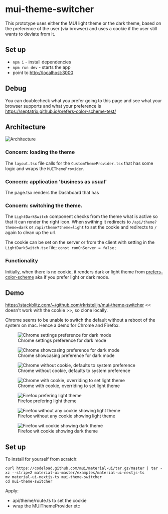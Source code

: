 # mui-theme-switcher

This prototype uses either the MUI light theme or the dark theme, based on the preference of the user (via browser) and uses a cookie if the user still wants to deviate from it.

## Set up

- `npm i` - install dependencies
- `npm run dev` - starts the app
- point to <http://localhost:3000>

## Debug

You can doublecheck what you prefer going to this page and see what your browser supports and what your preference is <https://septatrix.github.io/prefers-color-scheme-test/>

## Architecture

![Architecture](docs/architecture.png)

### Concern: loading the theme

The `layout.tsx` file calls for the `CustomThemeProvider.tsx` that has some logic and wraps the `MUIThemeProvider`.

### Concern: application 'business as usual'

The page.tsx renders the Dashboard that has

### Concern: switching the theme.

The `LightDarkSwitch` component checks from the theme what is active so that it can render the right icon. When swithing it redirects to `/api/theme?theme=dark` or `/api/theme?theme=light` to set the cookie and redirects to `/` again to clean up the url.

The cookie can be set on the server or from the client with setting in the `LightDarkSwitch.tsx` file; `const runOnServer = false;`

### Functionality

Initially, when there is no cookie, it renders dark or light theme from [prefers-color-scheme](https://developer.mozilla.org/en-US/docs/Web/CSS/@media/prefers-color-scheme) aka if you prefer light or dark mode.

## Demo

<https://stackblitz.com/~/github.com/rkristelijn/mui-theme-switcher> << doesn't work with the cookie >>, so clone locally.

Chrome seems to be unable to switch the default without a reboot of the system on mac. Hence a demo for Chrome and Firefox.

<figure>
  <img
  src="docs/chrome-settings.png"
  alt="Chrome settings preference for dark mode">
  <figcaption>Chrome settings preference for dark mode</figcaption>
</figure>

<figure>
  <img
  src="docs/chrome-prefer-color-scheme.png"
  alt="Chrome showcasing preference for dark mode">
  <figcaption>Chrome showcasing preference for dark mode</figcaption>
</figure>

<figure>
  <img
  src="docs/chrome-no-cookie.png"
  alt="Chrome without cookie, defaults to system preference">
  <figcaption>Chrome without cookie, defaults to system preference</figcaption>
</figure>

<figure>
  <img
  src="docs/chrome-cookie-light.png"
  alt="Chrome with cookie, overriding to set light theme">
  <figcaption>Chrome with cookie, overriding to set light theme</figcaption>
</figure>

<figure>
  <img
  src="docs/firefox-prefer-color-scheme.png"
  alt="Firefox prefering light theme">
  <figcaption>Firefox prefering light theme</figcaption>
</figure>

<figure>
  <img
  src="docs/firefox-no-cookie.png"
  alt="Firefox without any cookie showing light theme">
  <figcaption>Firefox without any cookie showing light theme</figcaption>
</figure>

<figure>
  <img
  src="docs/firefox-cookie-dark.png"
  alt="Firefox wit cookie showing dark theme">
  <figcaption>Firefox wit cookie showing dark theme</figcaption>
</figure>

## Set up

To install for yourself from scratch:

```shell
curl https://codeload.github.com/mui/material-ui/tar.gz/master | tar -xz --strip=2 material-ui-master/examples/material-ui-nextjs-ts
mv material-ui-nextjs-ts mui-theme-switcher
cd mui-theme-switcher
```

Apply:

- api/theme/route.ts to set the cookie
- wrap the MUIThemeProvider
  etc
